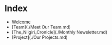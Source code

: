 # Index

- [Welcome](./welcome.md)
- [Team](./Meet Our Team.md)
- [The_Nilgiri_Cronicle](./Monthly Newsletter.md)
- [Project](./Our Projects.md)